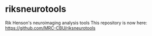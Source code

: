 # riksneurotools
Rik Henson's neuroimaging analysis tools
This repository is now here: https://github.com/MRC-CBU/riksneurotools
